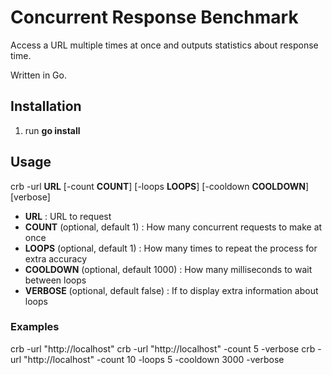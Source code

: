 # Concurrent Response Benchmark
Access a URL multiple times at once and outputs statistics about response time.

Written in Go.


## Installation
1. run **go install**

## Usage
crb -url **URL** [-count **COUNT**] [-loops **LOOPS**] [-cooldown **COOLDOWN**] [verbose]
- **URL** : URL to request
- **COUNT** (optional, default 1) : How many concurrent requests to make at once
- **LOOPS** (optional, default 1) : How many times to repeat the process for extra accuracy
- **COOLDOWN** (optional, default 1000) : How many milliseconds to wait between loops
- **VERBOSE** (optional, default false) : If to display extra information about loops

### Examples
crb -url "http://localhost"
crb -url "http://localhost" -count 5 -verbose
crb -url "http://localhost" -count 10 -loops 5 -cooldown 3000 -verbose
